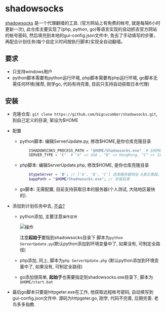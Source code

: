 # shadowsocks

[shadowsocks](ishadowsocks.com) 是一个代理翻墙的工具. (官方网站上有免费的帐号, 就是每隔6小时更新一次), 此仓库主要实现了(php, python, go)等语言实现的自动抓去官方网站的帐号密码, 然后填充到本地的gui-config.json文件中, 免去了手动填写的步骤， 再配合计划任务(每个自定义时间按执行脚本)实现全自动翻墙。

## 要求

*  只支持windows用户
*  python脚本需要有python运行环境, php脚本需要有php运行环境, go脚本无需任何环境(推荐, 刚学go, 代码有待完善, 目前只支持自动获取日本代理)

## 安装

* 克隆仓库: `git clone https://github.com/bigcucumber/shadowsocks.git`, 到自己定义的目录, 架设为$HOME

* 配置
    * python脚本: 编辑ServerUpdate.py, 修改$HOME,是你仓库克隆目录

        ```python
            ISHADOWSCOKS_PROCESS_PATH = "$HOME/Shadowsocks.exe"  # $HOME为 shadowsocks.exe文件所在的目录
            SERVER_TYPE = "C"  # "A" => USA , "B" => HongKong, "C" => Japan  # 选择的代理服务器
        ```
    * php脚本: 编辑ServerUpdate.php, 修改$HOME, 是你仓库克隆目录

        ```php
            $typeServer = 'B'; // ['A', 'B', 'C'] 选用服务器地址 A表示美国, B表示香港, C表示日本
            $appPath = "$HOME/Shadowsocks.exe"; // 安装目录
        ```
    * go脚本: 无需配置, 目前支持获取日本的服务器(个人测试, 大陆地区最快的).

* 添加到计划任务中去, [不会?](http://jingyan.baidu.com/article/ca00d56c767cfae99febcf73.html)

    * python添加, 主要注意`操作这块`

      ![操作](http://f.hiphotos.baidu.com/exp/w=480/sign=0c0a912a5f6034a829e2b989fb1349d9/f9dcd100baa1cd11e7a46a0bba12c8fcc3ce2d8e.jpg)  

      注意**起始于**要指到shadowsocks目录下 脚本为`python ServerUpdate.py`(默认python添加到环境变量中了, 如果没有, 可制定全路径)

    * php添加, 同上, 脚本为`php ServerUpdate.php` (默认python添加到环境变量中了, 如果没有, 可制定全路径)

    * go添加很简单, **起始于**也需要指定到shadowsocks.exe目录下, 脚本为`$HOME/start.bat`



* 最后go脚本只要是httpgeter.exe在工作, 他获取远程帐号密码, 自动填写到gui-config.json文件中. 源码为httpgeter.go, 刚学, 代码不完善, 后期完善. 老鸟多多指教.



